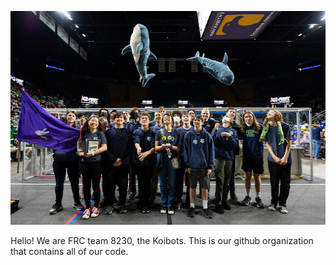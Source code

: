 <p align="center">
  <img width="512" height="342" src="profile/assets/team_photo.jpg">
</p>

Hello! We are FRC team 8230, the Koibots. This is our github organization that contains all of our code. <!-- To learn more about us, see our [website](https://www.koibots.com/). -->
